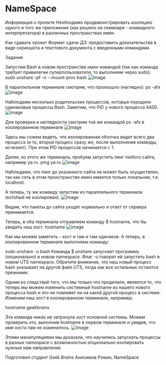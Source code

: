 # NameSpace
Информация о проекте
Необходимо продемонстрировать изоляцию одного и того же приложения (как решено на семинаре - командного интерпретатора) в различных пространствах имен.

Как сдавать проект
Формат сдачи ДЗ: предоставить доказательства в виде скриншота и текстового документа с введенными командами.

Задание

Запустим Bash в новом пространстве имен командой (так как команда требует привилегии суперпользователя, то выполняем через sudo):
sudo unshare -pf -n --mount-proc bash
![image](https://github.com/Jetrong/NameSpace/assets/136317824/53a79df6-beb3-40ee-a813-f023ab21aae0)



В параллельном терминале смотрим, что произошло (наглядно):
ps -afx
![image](https://github.com/Jetrong/NameSpace/assets/136317824/50a3413c-74f6-4b52-ba73-139ffebb67b6)


Наблюдаем несколько родительских процессов, которые породили одинаковые процессы Bash. Заметим, что PID у нового процесса 4400. 
![image](https://github.com/Jetrong/NameSpace/assets/136317824/23ea7d2b-5c19-4cc4-84fe-629a20ca582a)


Для проверки и наглядности смотрим той же командой ps -afx в изолированном терминале 
![image](https://github.com/Jetrong/NameSpace/assets/136317824/020d73cb-6a35-43c8-a461-ad2cb05fdcee)

Здесь мы сожем видеть, что изолированная оболчка видит всего два процесса (и то, второй процесс сразу же, после выполнения команды, исчезнет). При этом PID процессов начинается с 1.

Далее, из этого же терминала, пробуем запустить пинг любого сайта, например ya.ru.
ping ya.ru
![image](https://github.com/Jetrong/NameSpace/assets/136317824/df093e7e-2183-4d85-a2c0-927cd7ca4683)

Наблюдаем, что пинг до указанного сайта не может быть осуществлен, так как сеть в этом пронстранстве имен имеется только локальная, т.е. localhost.

А теперь, ту же команду запустим из параллельного терминала (котоhый не изолирован).
![image](https://github.com/Jetrong/NameSpace/assets/136317824/7927022a-a1bf-41b8-aa3a-3b03dbac7144)

Видим, что пакеты до сайта уходят нормально и ответ от сервера принимается.

Теперь, в оба терминала отправляем команду $ hostname, что бы увидеть наш хост.
hostname
![image](https://github.com/Jetrong/NameSpace/assets/136317824/afac0238-76c9-4553-b521-94eeb8105b15)

Как мы можем заметить - хоcт и там и там одинаков. А теперь, в изолированном терминале выполняем команду:

sudo unshare -u bash
Команда $ unshare запускает программу (опционально) в новом namespace. Флаг -u говорит ей запустить bash в новом UTS namespace. Обратите внимание, что наш новый процесс bash указывает на другой файл UTS, тогда как все остальные остаются прежними.

Одним из следствий того, что мы только что проделали, является то, что теперь мы можем изменить системный hostname из нашего нового процесса bash и это не повлияет ни на какой другой процесс в системе. Изменим наш хост в изолированном терминале, например:

hostname geekbrains



Эта команда никак не затронула хост основной системы. Можем проверить это, выполнив hostname в первом терминале и увидев, что имя хоста там не изменилось. 
![image](https://github.com/Jetrong/NameSpace/assets/136317824/7c9d1a6d-461b-4bef-afaf-c563628b7c45)


Этими манипуляциями мы доказали, что научились запускать процессы в разных namespace с возможностью опционально изолировать нужные нам направления.

Подготовил студент Geek Brains Анисимов Роман, NameSpace
